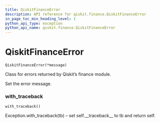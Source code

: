 ```yaml
---
title: QiskitFinanceError
description: API reference for qiskit.finance.QiskitFinanceError
in_page_toc_min_heading_level: 1
python_api_type: exception
python_api_name: qiskit.finance.QiskitFinanceError
---
```


# QiskitFinanceError

<span id="qiskit.finance.QiskitFinanceError" />

`QiskitFinanceError(*message)`

Class for errors returned by Qiskit’s finance module.

Set the error message.

### with\_traceback

<span id="qiskit.finance.QiskitFinanceError.with_traceback" />

`with_traceback()`

Exception.with\_traceback(tb) – set self.\_\_traceback\_\_ to tb and return self.

